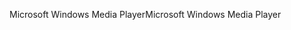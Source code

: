 <span data-ttu-id="7269a-101">Microsoft Windows Media Player</span><span class="sxs-lookup"><span data-stu-id="7269a-101">Microsoft Windows Media Player</span></span>